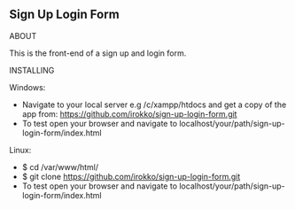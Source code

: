 ## Sign Up Login Form
ABOUT

This is the front-end of a sign up and login form.

INSTALLING

Windows:
* Navigate to your local server e.g /c/xampp/htdocs and get a copy of the app from:
https://github.com/irokko/sign-up-login-form.git
* To test open your browser and navigate to localhost/your/path/sign-up-login-form/index.html

Linux:
* $ cd /var/www/html/
* $ git clone https://github.com/irokko/sign-up-login-form.git
* To test open your browser and navigate to localhost/your/path/sign-up-login-form/index.html

